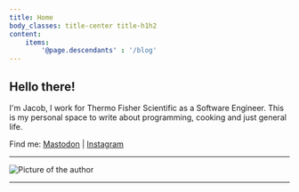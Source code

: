 ```yaml
---
title: Home
body_classes: title-center title-h1h2
content:
	items:
        '@page.descendants' : '/blog'
---
```


## Hello there!

I'm Jacob, I work for Thermo Fisher Scientific as a Software Engineer. This is my personal space to write about programming, cooking and just general life.

Find me: <a rel="me" href="https://masto.jacobrayschwartz.com/@jaschwar">Mastodon</a> | <a rel="instagram" href="https://www.instagram.com/jacobrayschwartz/">Instagram</a>

<hr/>

![Picture of the author](/images/self-picture.jpg?classes=centered%20mt-25&cropResize=200,200)

<hr/>